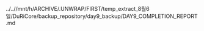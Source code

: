 ../..//mnt/h/ARCHIVE/.UNWRAP/FIRST/temp_extract_8월6일/DuRiCore/backup_repository/day9_backup/DAY9_COMPLETION_REPORT.md